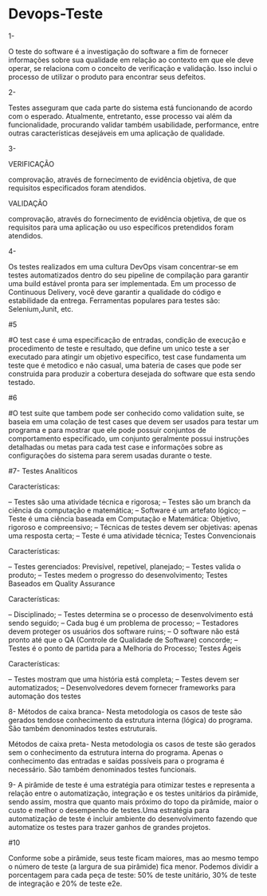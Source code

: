 # Devops-Teste

1-

O teste do software é a investigação do software a fim de fornecer informações sobre sua qualidade em relação ao contexto em que ele deve operar, se relaciona com o conceito de verificação e validação. Isso inclui o processo de utilizar o produto para encontrar seus defeitos.


2-

Testes asseguram que cada parte do sistema está funcionando de acordo com o esperado. Atualmente, entretanto, esse processo vai além da funcionalidade, procurando validar também usabilidade, performance, entre outras características desejáveis em uma aplicação de qualidade.


3-

VERIFICAÇÃO

comprovação, através de fornecimento de evidência objetiva, de que requisitos especificados foram atendidos.

VALIDAÇÃO

comprovação, através do fornecimento de evidência objetiva, de que os requisitos para uma aplicação ou uso específicos pretendidos foram atendidos.


4-

Os testes realizados em uma cultura DevOps visam concentrar-se em testes automatizados dentro do seu pipeline de compilação para garantir uma build estável pronta para ser implementada. Em um processo de Continuous Delivery, você deve garantir a qualidade do código e estabilidade da entrega. Ferramentas populares para testes são: Selenium,Junit, etc.


#5

#O test case é uma especificação de entradas, condição de execução e procedimento de teste e resultado, que define um unico teste a ser executado para atingir um objetivo especifico, test case fundamenta um teste que é metodico e não casual, uma bateria de cases que pode ser construida para produzir a cobertura desejada do software que esta sendo testado.

#6

#O test suite que tambem pode ser conhecido como validation suite, se baseia em uma colação de test cases que devem ser usados para testar um programa e para mostrar que ele pode possuir conjuntos de comportamento especificado, um conjunto geralmente possui instruções detalhadas ou metas para cada test case e informações sobre as configurações do sistema para serem usadas durante o teste.



#7- Testes Analíticos

Características:

– Testes são uma atividade técnica e rigorosa; – Testes são um branch da ciência da computação e matemática; – Software é um artefato lógico; – Teste é uma ciência baseada em Computação e Matemática: Objetivo, rigoroso e compreensivo; – Técnicas de testes devem ser objetivas: apenas uma resposta certa; – Teste é uma atividade técnica; Testes Convencionais

Características:

– Testes gerenciados: Previsível, repetível, planejado; – Testes valida o produto; – Testes medem o progresso do desenvolvimento; Testes Baseados em Quality Assurance

Características:

– Disciplinado; – Testes determina se o processo de desenvolvimento está sendo seguido; – Cada bug é um problema de processo; – Testadores devem proteger os usuários dos software ruins; – O software não está pronto até que o QA (Controle de Qualidade de Software) concorde; – Testes é o ponto de partida para a Melhoria do Processo; Testes Ágeis

Características:

– Testes mostram que uma história está completa; – Testes devem ser automatizados; – Desenvolvedores devem fornecer frameworks para automação dos testes


8- Métodos de caixa branca- Nesta metodologia os casos de teste são gerados tendose conhecimento da estrutura interna (lógica) do programa. São também denominados testes estruturais.

Métodos de caixa preta- Nesta metodologia os casos de teste são gerados sem o conhecimento da estrutura interna do programa. Apenas o conhecimento das entradas e saídas possíveis para o programa é necessário. São também denominados testes funcionais.

9- A pirâmide de teste é uma estratégia para otimizar testes e representa a relação entre o automatização, integração e os testes unitários da pirâmide, sendo assim, mostra que quanto mais próximo do topo da pirâmide, maior o custo e melhor o desempenho de testes.Uma estratégia para automatização de teste é incluir ambiente do desenvolvimento fazendo que automatize os testes para trazer ganhos de grandes projetos.


#10

Conforme sobe a pirâmide, seus teste ficam maiores, mas ao mesmo tempo o número de teste (a largura de sua pirâmide) fica menor. Podemos dividir a porcentagem para cada peça de teste: 50% de teste unitário, 30% de teste de integração e 20% de teste e2e.
